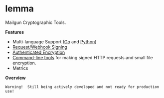 lemma
=====

Mailgun Cryptographic Tools.

**Features**

* Multi-language Support ([Go](https://github.com/mailgun/lemma) and [Python](https://github.com/mailgun/pylemma))
* [Request/Webhook Signing](httpsign)
* [Authenticated Encryption](secret)
* [Command-line tools](tools) for making signed HTTP requests and small file encryption.
* Metrics

**Overview**

```
Warning!  Still being actively developed and not ready for production use!
```


